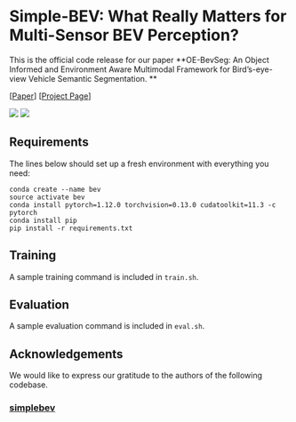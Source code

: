 # Simple-BEV: What Really Matters for Multi-Sensor BEV Perception?

This is the official code release for our paper 
**OE-BevSeg: An Object Informed and Environment Aware Multimodal Framework for Bird’s-eye-view Vehicle Semantic Segmentation. **

[[Paper](https://arxiv.org/abs/2407.13137)] [[Project Page](https://github.com/SunJ1025/OE-BevSeg/)]

<img src='https://github.com/SunJ1025/OE-BevSeg/blob/main/videos/output_07.gif'>

<img src='https://github.com/SunJ1025/OE-BevSeg/blob/main/videos/output_39.gif'>

## Requirements

The lines below should set up a fresh environment with everything you need: 
```
conda create --name bev
source activate bev 
conda install pytorch=1.12.0 torchvision=0.13.0 cudatoolkit=11.3 -c pytorch
conda install pip
pip install -r requirements.txt
```

## Training

A sample training command is included in `train.sh`.


## Evaluation

A sample evaluation command is included in `eval.sh`.


## Acknowledgements

We would like to express our gratitude to the authors of the following codebase.

### [simplebev](https://github.com/SunJ1025/OE-BevSeg/)



